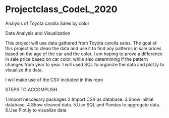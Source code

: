 # Projectclass_CodeL_2020

Analysis of Toyota carolla Sales by color

Data Analysis and Visualization

This project will use data gathered from Toyota carolla sales. The goal of this project is to clean the data and use it to find any patterns in sale prices based on the age of the car and the color. I am hoping to prove a difference in sale price based on car color. while also determining if the pattern changes from year to year. I will used SQL to organize the data and plot.ly to visualize the data. 

I will make use of the CSV included in this repo

STEPS TO ACCOMPLISH

1.Import neccesary packages
2.Import CSV as database.
3.Show iniitial database.
4.Show cleaned data.
5.Use SQL and Pandas to aggregate data.
6.Use Plot.ly to visualize data
